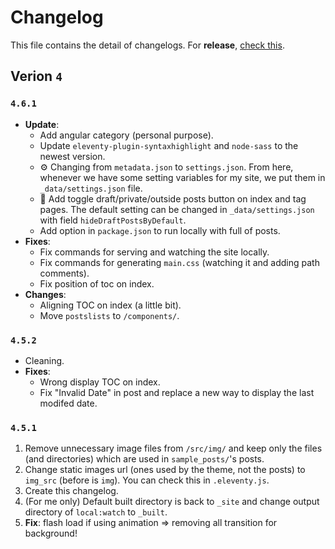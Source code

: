 # Changelog

This file contains the detail of changelogs. For **release**, [check this](https://github.com/dinhanhthi/dinhanhthi.com/releases).

## Verion `4`

### `4.6.1`

- **Update**:
  - Add angular category (personal purpose).
  - Update `eleventy-plugin-syntaxhighlight` and `node-sass` to the newest version.
  - ⚙ Changing from `metadata.json` to `settings.json`. From here, whenever we have some setting variables for my site, we put them in `_data/settings.json` file.
  - 🎉 Add toggle draft/private/outside posts button on index and tag pages. The default setting can be changed in `_data/settings.json` with field `hideDraftPostsByDefault`.
  - Add option in `package.json` to run locally with full of posts.
- **Fixes**:
  - Fix commands for serving and watching the site locally.
  - Fix commands for generating `main.css` (watching it and adding path comments).
  - Fix position of toc on index.
- **Changes**:
  - Aligning TOC on index (a little bit).
  - Move `postslists` to `/components/`.

### `4.5.2`

- Cleaning.
- **Fixes**:
  - Wrong display TOC on index.
  - Fix "Invalid Date" in post and replace a new way to display the last modifed date.

### `4.5.1`

1. Remove unnecessary image files from `/src/img/` and keep only the files (and directories) which are used in `sample_posts/`'s posts.
2. Change static images url (ones used by the theme, not the posts) to `img_src` (before is `img`). You can check this in `.eleventy.js`.
3. Create this changelog.
4. (For me only) Default built directory is back to `_site` and change output directory of `local:watch` to `_built`.
5. **Fix**: flash load if using animation => removing all transition for background!